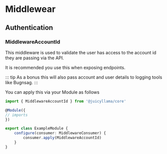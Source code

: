 # Middlewear

## Authentication

### MiddlewareAccountId

This middleware is used to validate the user has access to the account id they are passing via the API.

It is recommended you use this when exposing endpoints.

::: tip
As a bonus this will also pass account and user details to logging tools like Bugnsag.
:::

You can apply this via your Module as follows

```typescript
import { MiddlewareAccountId } from '@juicyllama/core'

@Module({ 
// imports 
})

export class ExampleModule {
	configure(consumer: MiddlewareConsumer) {
		consumer.apply(MiddlewareAccountId)
	}
}
```